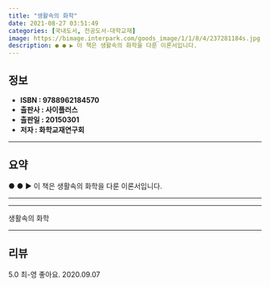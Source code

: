 ```yaml
---
title: "생활속의 화학"
date: 2021-08-27 03:51:49
categories: [국내도서, 전공도서-대학교재]
image: https://bimage.interpark.com/goods_image/1/1/8/4/237281184s.jpg
description: ● ● ▶ 이 책은 생활속의 화학을 다룬 이론서입니다.
---
```


## **정보**

- **ISBN : 9788962184570**
- **출판사 : 사이플러스**
- **출판일 : 20150301**
- **저자 : 화학교재연구회**

------



## **요약**

●  ●  ▶ 이 책은 생활속의 화학을 다룬 이론서입니다.

------



------


생활속의 화학 

------


## **리뷰** 

5.0 최-영 좋아요. 2020.09.07 <br/>